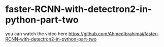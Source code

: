 # faster-RCNN-with-detectron2-in-python-part-two
you can watch the video here https://github.com/AhmedIbrahimai/faster-RCNN-with-detectron2-in-python-part-two
